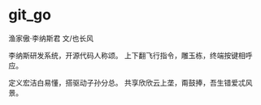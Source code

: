 # git_go
渔家傲·李纳斯君
文/也长风

李纳斯研发系统，开源代码人称颂。
上下翻飞行指令，雕玉栋，终端按键相呼应。

定义宏洁白易懂，搭驱动子孙分总。
共享欣欣云上垄，甭鼓捧，吾生错爱忒风景。
